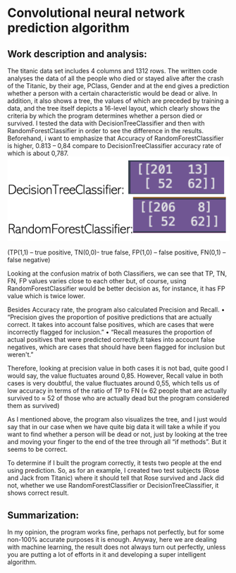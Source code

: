 # Convolutional neural network prediction algorithm 

## Work description and analysis:

The titanic data set includes 4 columns and 1312 rows. The written code analyses the data of all the people who died or stayed alive after the crash of the Titanic, by their age, PClass, Gender and at the end gives a prediction whether a person with a certain characteristic would be dead or alive. In addition, it also shows a tree, the values of which are preceded by training a data, and the tree itself depicts a 16-level layout, which clearly shows the criteria by which the program determines whether a person died or survived.
I tested the data with DecisionTreeClassifier and then with RandomForestClassifier in order to see the difference in the results.
Beforehand, i want to emphasize that Accuracy of RandomForestClassifier is higher, 0.813 – 0,84 compare to DecisionTreeClassifier accuracy rate of which is about 0,787.
![alt text](https://github.com/andevrrr/Desicion_tree-Random_forest/blob/main/imagies/photo.png?raw=true)

(TP(1,1) – true positive, TN(0,0)- true false, FP(1,0) – false positive, FN(0,1) – false negative)

Looking at the confusion matrix of both Classifiers, we can see that TP, TN, FN, FP values varies close to each other but, of course, using RandomForestClassifier would be better decision as, for instance, it has FP value which is twice lower.

Besides Accuracy rate, the program also calculated Precision and Recall.
• “Precision gives the proportion of positive predictions that are actually correct. It takes into account false positives, which are cases that were incorrectly flagged for inclusion.”
• “Recall measures the proportion of actual positives that were predicted correctly.It takes into account false negatives, which are cases that should have been flagged for inclusion but weren't.”

Therefore, looking at precision value in both cases it is not bad, quite good I would say, the value fluctuates around 0,85.
However, Recall value in both cases is very doubtful, the value fluctuates around 0,55, which tells us of low accuracy in terms of the ratio of TP to FN (≈ 62 people that are actually survived to ≈ 52 of those who are actually dead but the program considered them as survived)

As I mentioned above, the program also visualizes the tree, and I just would say that in our case when we have quite big data it will take a while if you want to find whether a person will be dead or not, just by looking at the tree and moving your finger to the end of the tree through all “if methods”. But it seems to be correct.
   
To determine if I built the program correctly, it tests two people at the end using prediction.
So, as for an example, I created two test subjects (Rose and Jack from Titanic) where it should tell that Rose survived and Jack did not, whether we use RandomForestClassifier or DecisionTreeClassifier, it shows correct result.

## Summarization:

In my opinion, the program works fine, perhaps not perfectly, but for some non-100% accurate purposes it is enough. Anyway, here we are dealing with machine learning, the result does not always turn out perfectly, unless you are putting a lot of efforts in it and developing a super intelligent algorithm.
